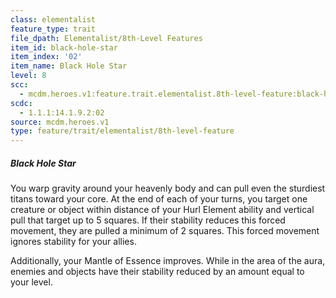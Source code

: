 ```yaml
---
class: elementalist
feature_type: trait
file_dpath: Elementalist/8th-Level Features
item_id: black-hole-star
item_index: '02'
item_name: Black Hole Star
level: 8
scc:
  - mcdm.heroes.v1:feature.trait.elementalist.8th-level-feature:black-hole-star
scdc:
  - 1.1.1:14.1.9.2:02
source: mcdm.heroes.v1
type: feature/trait/elementalist/8th-level-feature
---
```


##### Black Hole Star

You warp gravity around your heavenly body and can pull even the sturdiest titans toward your core. At the end of each of your turns, you target one creature or object within distance of your Hurl Element ability and vertical pull that target up to 5 squares. If their stability reduces this forced movement, they are pulled a minimum of 2 squares. This forced movement ignores stability for your allies.

Additionally, your Mantle of Essence improves. While in the area of the aura, enemies and objects have their stability reduced by an amount equal to your level.

